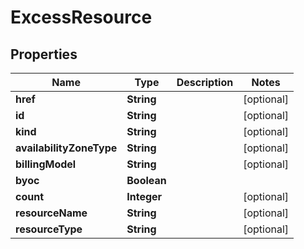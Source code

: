 

# ExcessResource


## Properties

Name | Type | Description | Notes
------------ | ------------- | ------------- | -------------
**href** | **String** |  |  [optional]
**id** | **String** |  |  [optional]
**kind** | **String** |  |  [optional]
**availabilityZoneType** | **String** |  |  [optional]
**billingModel** | **String** |  |  [optional]
**byoc** | **Boolean** |  | 
**count** | **Integer** |  |  [optional]
**resourceName** | **String** |  |  [optional]
**resourceType** | **String** |  |  [optional]




